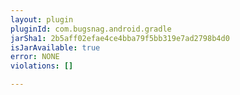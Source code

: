```yaml
---
layout: plugin
pluginId: com.bugsnag.android.gradle
jarSha1: 2b5aff02efae4ce4bba79f5bb319e7ad2798b4d0
isJarAvailable: true
error: NONE
violations: []

---
```

